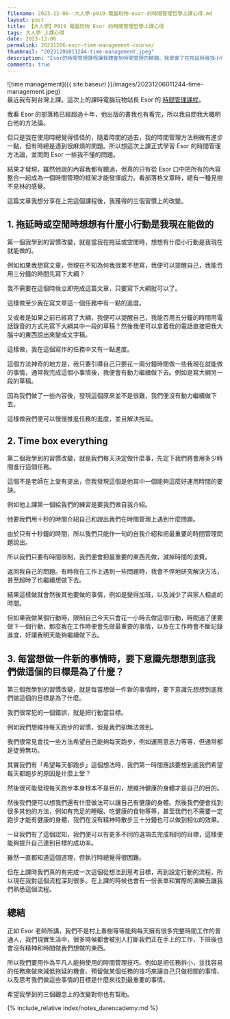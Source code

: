 ```yaml
---
filename: 2023-12-06--大人學-p019-電腦玩物-esor-的時間管理哲學上課心得.md
layout: post
title: 【大人學】P019 電腦玩物 Esor 的時間管理哲學上課心得
tags: 大人學 上課心得
date: 2023-12-06
permalink: 20231206-esor-time-management-course/
thumbnail: "20231206011244-time-management.jpeg"
description: "Esor的時間管理課程讓我體會到時間管理的精髓。我學會了在拖延時尋找小行動啟動任務，為每個任務設定時間限制以提高工作效率，並在開始任何新事物之前先明確目標。這些習慣的改變讓我在忙碌的生活中找到了秩序，並有效地提升了我的時間管理技能。"
comments: true
---
```



![time management]({{ site.baseurl }}/images/20231206011244-time-management.jpeg)  
最近我有到台灣上課。這次上的課時電腦玩物站長 Esor 的 [時間管理課程](https://shop.darencademy.com/product/view/id/47)。

我看 Esor 的部落格已經超過十年，他出版的書我也有看完，所以我自問我大概明白他的方法論。

但只是我在使用時總覺得怪怪的，隨着時間的過去，我的時間管理方法稍微有進步一點，但有時總是遇到很麻煩的問題。所以想這次上課正式學習 Esor 的時間管理方法論，並問問 Esor 一些我不懂的問題。

結果才發現，雖然他說的內容我都有聽過，但真的只有從 Esor 口中把所有的內容整合一起成為一個時間管理的框架才能發揮威力。看部落格文章時，總有一種見樹不見林的感覺。

這篇文章我想分享在上完這個課程後，我獲得的三個習慣上的改變。
## 1. 拖延時或空閒時想想有什麼小行動是我現在能做的

第一個我學到的習慣改變，就是當我在拖延或空閒時，想想有什麼小行動是我現在就能做的。

例如如果我想寫文章，但現在不知為何我很累不想寫，我便可以提醒自己，我能否用三分鐘的時間先寫下大綱？

我不需要在這個時候立即完成這篇文章，只要寫下大綱就可以了。

這樣做至少我在寫文章這一個任務中有一點的進度。

又或者是如果之前已經寫了大綱，我便可以提醒自己，我能否用五分鐘的時間用電話錄音的方式先寫下大綱其中一段的草稿？然後我便可以拿着我的電話直接把我大腦中的東西說出來變成文字稿。

這樣做，我在這個寫作的任務中又有一點進度。

這個方法神奇的地方是，我只要引導自己只要花一兩分鐘時間做一些我現在就能做的事情，通常我完成這個小事情後，我便會有動力繼續做下去。例如是寫大綱另一段的草稿。

因為我們做了一些內容後，發現這個原來並不是很難，我們便沒有動力繼續做下去。

這樣做我們便可以慢慢推進任務的進度，並且解決拖延。
## 2. Time box everything

第二個我學到的習慣改變，就是我們每天決定做什麼事，先定下我們將會用多少時間進行這個任務。

這個不是老師在上堂有提出，但我發現這個是他其中一個能夠這麼好運用時間的要訣。

例如他上課第一個給我們的練習是要我們做自我介紹。

他要我們用十秒的時間介紹自己和說出我們在時間管理上遇到什麼問題。

由於只有十秒鐘的時間，所以我們只能作一句的自我介紹和把最重要的時間管理問題說出。

所以我們只要有時間限制，我們便會把最重要的東西先做，減掉時間的浪費。

返回我自己的問題。有時我在工作上遇到一些問題時，我會不停地研究解決方法，甚至超時了也繼續想做下去。

結果這樣做就會然後其他要做的事情，例如是變得加班，以及減少了與家人相處的時間。

但如果我做某個行動時，限制自己今天只會花一小時去做這個行動，時間過了便要做下一個行動，那麼我在工作時便會先做最重要的事情，以及在工作時會不斷記錄進度，好讓我明天能夠繼續做下去。

## 3. 每當想做一件新的事情時，要下意識先想想到底我們做這個的目標是為了什麼？

第三個我學到的習慣改變，就是每當想做一件新的事情時，要下意識先想想到底我們做這個的目標是為了什麼。

我們很常犯的一個錯誤，就是把行動當目標。

例如我們想維持每天跑步的習慣，但是我們卻無法做到。

我們很常見會找一些方法希望自己能夠每天跑步，例如運用意志力等等，但通常都是徒勞無功。

其實我們有「希望每天都跑步」這個想法時，我們第一時間應該要想到底我們希望每天都跑步的原因是什麼上堂？

然後很可能發現每天跑步本身根本不是目的，想維持健康的身體才是自己的目的。

然後我們便可以想我們還有什麼做法可以讓自己有健康的身體。然後我們便會找到很多其他的方法，例如有充足的睡眠、吃健康的食物等等，甚至我們也不需要一定跑步才能有健康的身體，我們在沒有精神時散步三十分鐘也可以做到相似的效果。

一旦我們有了這個認知，我們便可以有更多不同的選項去完成相同的目標，這樣便能夠提升自己達到目標的成功率。

雖然一直都知道這個道理，但執行時總覺得很困難。

但在上課時我們真的有完成一次這個從想法到思考目標，再到設定行動的流程，所以現在我對這個流程深刻很多。在上課的時候也會有一份表單和實際的演練去讓我們熟悉這個流程。
## 總結

正如 Esor 老師所講，我們不是村上春樹等等能夠每天擁有很多完整時間工作的普通人，我們現實生活中，很多時候都會被別人打斷我們正在手上的工作，下班後也會沒有精神和時間做我們想做的東西。

所以我們要用作為平凡人能夠使用的時間管理技巧。例如是把任務拆小，並找容易的任務來做來減低拖延的機會、預留做某個任務的技巧來讓自己只做相關的事情、以及思考我們做這些事情的目標是什麼來找到最重要的事情。

希望我學到的三個觀念上的改變對你也有幫助。

{% include_relative index/notes_darencademy.md %}

<!--
- [【大人學】P019 電腦玩物 Esor 的時間管理哲學上課心得]({{ site.baseurl }}/20231206-esor-time-management-course/)
-->
